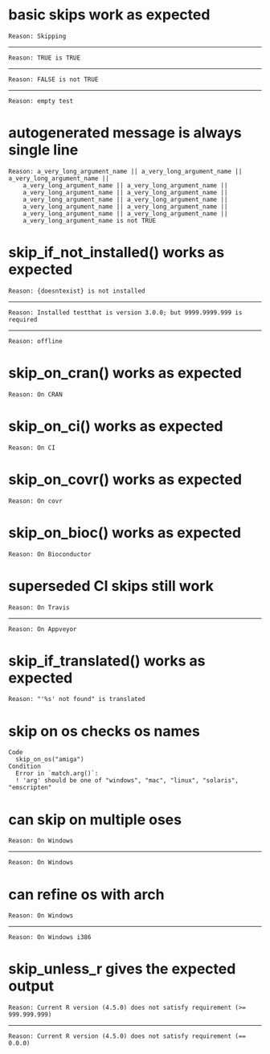 # basic skips work as expected

    Reason: Skipping

---

    Reason: TRUE is TRUE

---

    Reason: FALSE is not TRUE

---

    Reason: empty test

# autogenerated message is always single line

    Reason: a_very_long_argument_name || a_very_long_argument_name || a_very_long_argument_name || 
        a_very_long_argument_name || a_very_long_argument_name || 
        a_very_long_argument_name || a_very_long_argument_name || 
        a_very_long_argument_name || a_very_long_argument_name || 
        a_very_long_argument_name || a_very_long_argument_name || 
        a_very_long_argument_name || a_very_long_argument_name || 
        a_very_long_argument_name is not TRUE

# skip_if_not_installed() works as expected

    Reason: {doesntexist} is not installed

---

    Reason: Installed testthat is version 3.0.0; but 9999.9999.999 is required

---

    Reason: offline

# skip_on_cran() works as expected

    Reason: On CRAN

# skip_on_ci() works as expected

    Reason: On CI

# skip_on_covr() works as expected

    Reason: On covr

# skip_on_bioc() works as expected

    Reason: On Bioconductor

# superseded CI skips still work

    Reason: On Travis

---

    Reason: On Appveyor

# skip_if_translated() works as expected

    Reason: "'%s' not found" is translated

# skip on os checks os names

    Code
      skip_on_os("amiga")
    Condition
      Error in `match.arg()`:
      ! 'arg' should be one of "windows", "mac", "linux", "solaris", "emscripten"

# can skip on multiple oses

    Reason: On Windows

---

    Reason: On Windows

# can refine os with arch

    Reason: On Windows

---

    Reason: On Windows i386

# skip_unless_r gives the expected output

    Reason: Current R version (4.5.0) does not satisfy requirement (>= 999.999.999)

---

    Reason: Current R version (4.5.0) does not satisfy requirement (== 0.0.0)

